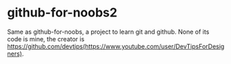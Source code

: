 # github-for-noobs2

Same as github-for-noobs, a project to learn git and github. None of its code is mine, the creator is https://github.com/devtips(https://www.youtube.com/user/DevTipsForDesigners).
